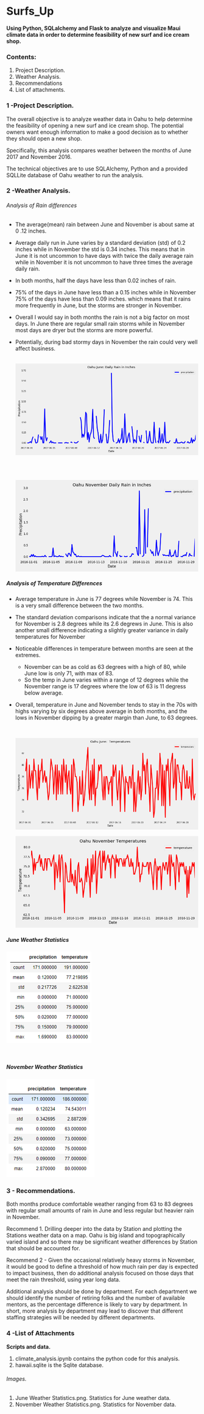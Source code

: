 # Surfs_Up
**Using Python, SQLalchemy and Flask to analyze and visualize Maui climate data in order to determine feasibility of new surf and ice cream shop.**

### Contents: 

1. Project Description.
2. Weather Analysis.
3. Recommendations
4. List of attachments.

### 1 -Project Description.  

The overall objective is to analyze weather data in Oahu to help determine the feasibility of opening a new surf and ice cream shop.  The potential owners want enough information to make a good decision as to whether they should open a new shop.

Specifically, this analysis compares weather between the months of June 2017 and November 2016.

The technical objectives are to use SQLAlchemy, Python and a provided SQLLite database of Oahu weather to run the analysis.  

### 2 -Weather Analysis. 

###### Analysis of Rain differences

- The average(mean) rain between June and November is about same at 0 .12 inches.
- Average daily run in June varies by a standard deviation (std) of 0.2 inches while in November the std is 0.34 inches. This means that in June it is not uncommon to have days with twice the daily average rain while in  November it is not uncommon to have three times the average daily rain.
- In both months, half the days have less than 0.02 inches of rain.
- 75% of the days in June have less than a 0.15 inches while in November 75% of the days have less than 0.09 inches. which means that it rains more frequently in June, but the storms are stronger in November.
- Overall I would say in both months the rain is not a big factor on most days.  In June there are regular small rain storms while in November most days are dryer but the storms are more powerful.

- Potentially, during bad stormy days in November the rain could very well affect business.

  

  ​				![](Images/Oahu_June_Daily_Rain_in_Inches.png)
  
  ​	
  
  ​				![](Images/Oahu_November_Daily_Rain_in_Inches.png)
  
  

##### Analysis of Temperature Differences

- Average temperature in June is 77 degrees while November is 74. This is a very small difference between the two months.

- The standard deviation comparisons indicate that the a normal variance for November is 2.8 degrees while its 2.6 degrews in June. This is also another small difference  indicating a slightly greater variance in daily temperatures for November 

- Noticeable  differences in temperature between months are seen at the extremes. 
  - November can be as cold as 63 degrees with a high of 80, while June low is only 71, with max of 83.
  - So the temp in June varies within a range of 12 degrees  while the November range is 17 degrees where the low of 63 is 11 degress below average.
  
- Overall, temperature in June and November tends to stay in the 70s with highs varying by six degrees above average in both months, and the lows in November dipping by a greater margin than June, to 63 degrees.

  ​	

  ![](Images/Oahu_June_Temperatures.png)
  
  ![](Images/Oahu_November_Temperatures.png)

##### June Weather Statistics

![](Images/June_Weather_Statistics.png)

​									 

##### November Weather Statistics

![](Images/November_Weather_Statistics.png)

  

### 3 - Recommendations. 

Both months produce comfortable weather ranging from 63 to 83 degrees with regular small amounts of rain in June and less regular but heavier rain in November.

Recommend  1. Drilling deeper into  the data by Station and plotting the Stations weather data on a map. Oahu is big island and topographically varied island and so there may be significant weather differences by Station that should be accounted for. 

Recommend 2 - Given the occasional relatively heavy storms in November, it would be good to define a threshold of how much rain per day is expected to impact business, then do additional analysis focused on those days that meet the rain threshold, using year long data.

Additional analysis should be done by department. For each department we should identify the number of retiring folks and the number of available mentors, as the percentage difference is likely to vary by department. In short, more analysis by department may lead to discover that different staffing strategies will be needed by different departments.


### 4 -List of Attachments

**Scripts and data.** 

1. climate_analysis.ipynb contains the python code for this analysis.
2. hawaii.sqlite is the Sqlite database.

###### Images. 

1. June Weather Statistics.png.  Statistics for June weather data.
2. November Weather Statistics.png. Statistics for November data.
